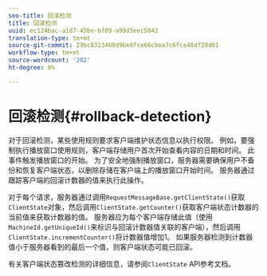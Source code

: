 ```yaml
---
seo-title: 回滚检测
title: 回滚检测
uuid: ec124bac-a1d7-45be-bf09-a99d5eec5042
translation-type: tm+mt
source-git-commit: 29bc8323460d9be0fce66cbea7c6fce46df20d61
workflow-type: tm+mt
source-wordcount: '202'
ht-degree: 0%

---
```



# 回滚检测{#rollback-detection}

对于回滚检测，某些使用规则要求客户端维护状态信息以执行权限。 例如，要强制执行播放窗口使用规则，客户端存储用户首次开始查看内容的日期和时间。 此事件触发播放窗口的开始。 为了安全地强制播放窗口，服务器需要确保用户不备份和恢复客户端状态，以删除存储在客户端上的播放窗口开始时间。 服务器通过跟踪客户端的回滚计数器的值来执行此操作。

对于每个请求，服务器通过调用`RequestMessageBase.getClientState()`获取`ClientState`对象，然后调用`ClientState.getCounter()`获取客户端状态计数器的当前值来获取计数器的值。 服务器应为每个客户端存储此值（使用`MachineId.getUniqueId()`来标识与回滚计数器值关联的客户端），然后调用`ClientState.incrementCounter()`将计数器值增加1。 如果服务器检测到计数器值小于服务器看到的最后一个值，则客户端状态可能已回滚。

有关客户端状态篡改检测的详细信息，请参阅`ClientState` API参考文档。
